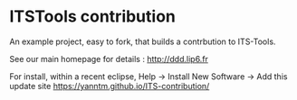 # ITSTools contribution

An example project, easy to fork, that builds a contrbution to ITS-Tools.

See our main homepage for details : http://ddd.lip6.fr

For install, within a recent eclipse,
Help -> Install New Software -> Add this update site https://yanntm.github.io/ITS-contribution/


